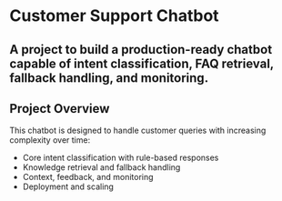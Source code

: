 # Customer Support Chatbot

A  project to build a production-ready chatbot capable of intent classification, FAQ retrieval, fallback handling, and monitoring. 
---

## Project Overview

This chatbot is designed to handle customer queries with increasing complexity over time:

-  Core intent classification with rule-based responses  
-  Knowledge retrieval and fallback handling  
-  Context, feedback, and monitoring  
-  Deployment and scaling  
